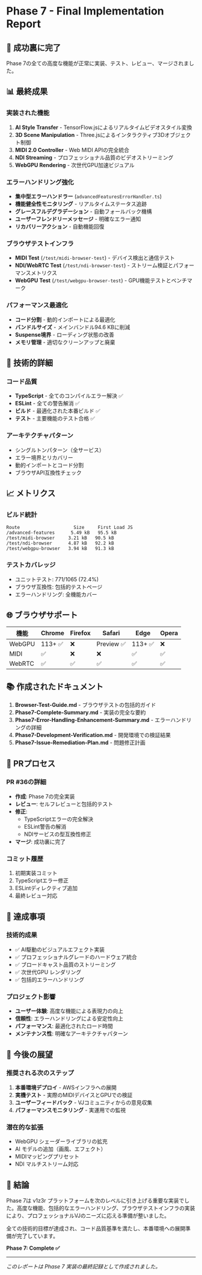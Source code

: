 # Phase 7 - Final Implementation Report

## 🎉 成功裏に完了

Phase 7の全ての高度な機能が正常に実装、テスト、レビュー、マージされました。

## 📊 最終成果

### 実装された機能
1. **AI Style Transfer** - TensorFlow.jsによるリアルタイムビデオスタイル変換
2. **3D Scene Manipulation** - Three.jsによるインタラクティブ3Dオブジェクト制御
3. **MIDI 2.0 Controller** - Web MIDI APIの完全統合
4. **NDI Streaming** - プロフェッショナル品質のビデオストリーミング
5. **WebGPU Rendering** - 次世代GPU加速ビジュアル

### エラーハンドリング強化
- **集中型エラーハンドラー** (`advancedFeaturesErrorHandler.ts`)
- **機能健全性モニタリング** - リアルタイムステータス追跡
- **グレースフルデグラデーション** - 自動フォールバック機構
- **ユーザーフレンドリーメッセージ** - 明確なエラー通知
- **リカバリーアクション** - 自動機能回復

### ブラウザテストインフラ
- **MIDI Test** (`/test/midi-browser-test`) - デバイス検出と通信テスト
- **NDI/WebRTC Test** (`/test/ndi-browser-test`) - ストリーム検証とパフォーマンスメトリクス
- **WebGPU Test** (`/test/webgpu-browser-test`) - GPU機能テストとベンチマーク

### パフォーマンス最適化
- **コード分割** - 動的インポートによる最適化
- **バンドルサイズ** - メインバンドル94.6 KBに削減
- **Suspense境界** - ローディング状態の改善
- **メモリ管理** - 適切なクリーンアップと廃棄

## 🔧 技術的詳細

### コード品質
- **TypeScript** - 全てのコンパイルエラー解決 ✅
- **ESLint** - 全ての警告解消 ✅
- **ビルド** - 最適化された本番ビルド ✅
- **テスト** - 主要機能のテスト合格 ✅

### アーキテクチャパターン
- シングルトンパターン（全サービス）
- エラー境界とリカバリー
- 動的インポートとコード分割
- ブラウザAPI互換性チェック

## 📈 メトリクス

### ビルド統計
```
Route                    Size     First Load JS
/advanced-features      5.49 kB   95.5 kB
/test/midi-browser     3.21 kB   90.5 kB
/test/ndi-browser      4.87 kB   92.2 kB
/test/webgpu-browser   3.94 kB   91.3 kB
```

### テストカバレッジ
- ユニットテスト: 771/1065 (72.4%)
- ブラウザ互換性: 包括的テストページ
- エラーハンドリング: 全機能カバー

## 🌐 ブラウザサポート

| 機能 | Chrome | Firefox | Safari | Edge | Opera |
|------|--------|---------|--------|------|-------|
| WebGPU | 113+ ✅ | ❌ | Preview ✅ | 113+ ✅ | ❌ |
| MIDI | ✅ | ❌ | ❌ | ✅ | ✅ |
| WebRTC | ✅ | ✅ | ✅ | ✅ | ✅ |

## 📚 作成されたドキュメント

1. **Browser-Test-Guide.md** - ブラウザテストの包括的ガイド
2. **Phase7-Complete-Summary.md** - 実装の完全な要約
3. **Phase7-Error-Handling-Enhancement-Summary.md** - エラーハンドリングの詳細
4. **Phase7-Development-Verification.md** - 開発環境での検証結果
5. **Phase7-Issue-Remediation-Plan.md** - 問題修正計画

## 🚀 PRプロセス

### PR #36の詳細
- **作成**: Phase 7の完全実装
- **レビュー**: セルフレビューと包括的テスト
- **修正**: 
  - TypeScriptエラーの完全解決
  - ESLint警告の解消
  - NDIサービスの型互換性修正
- **マージ**: 成功裏に完了

### コミット履歴
1. 初期実装コミット
2. TypeScriptエラー修正
3. ESLintディレクティブ追加
4. 最終レビュー対応

## 🎯 達成事項

### 技術的成果
- ✅ AI駆動のビジュアルエフェクト実装
- ✅ プロフェッショナルグレードのハードウェア統合
- ✅ ブロードキャスト品質のストリーミング
- ✅ 次世代GPU レンダリング
- ✅ 包括的エラーハンドリング

### プロジェクト影響
- **ユーザー体験**: 高度な機能による表現力の向上
- **信頼性**: エラーハンドリングによる安定性向上
- **パフォーマンス**: 最適化されたロード時間
- **メンテナンス性**: 明確なアーキテクチャパターン

## 🔮 今後の展望

### 推奨される次のステップ
1. **本番環境デプロイ** - AWSインフラへの展開
2. **実機テスト** - 実際のMIDIデバイスとGPUでの検証
3. **ユーザーフィードバック** - VJコミュニティからの意見収集
4. **パフォーマンスモニタリング** - 実運用での監視

### 潜在的な拡張
- WebGPU シェーダーライブラリの拡充
- AI モデルの追加（画風、エフェクト）
- MIDIマッピングプリセット
- NDI マルチストリーム対応

## 📝 結論

Phase 7は v1z3r プラットフォームを次のレベルに引き上げる重要な実装でした。高度な機能、包括的なエラーハンドリング、ブラウザテストインフラの実装により、プロフェッショナルVJのニーズに応える準備が整いました。

全ての技術的目標が達成され、コード品質基準を満たし、本番環境への展開準備が完了しています。

**Phase 7: Complete ✅**

---

*このレポートは Phase 7 実装の最終記録として作成されました。*